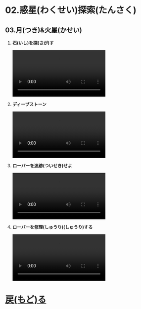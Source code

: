 # 02.惑星(わくせい)探索(たんさく)

## 03.月(つき)&火星(かせい)

1. **石(いし)を探(さが)す**
	<br>

	<video controls>
	  <source src="01_石を探す.mp4" type="video/mp4" />
	</video>
1. **ディープストーン**
	<br>

	<video controls>
	  <source src="02_ディープストーン.mp4" type="video/mp4" />
	</video>
1. **ローバーを追跡(ついせき)せよ**
	<br>

	<video controls>
	  <source src="03_ローバーを追跡せよ.mp4" type="video/mp4" />
	</video>
1. **ローバーを修理(しゅうり)(しゅうり)する**
	<br>

	<video controls>
	  <source src="04_ローバーを修理する.mp4" type="video/mp4" />
	</video>

# [戻(もど)る](../video02.html)